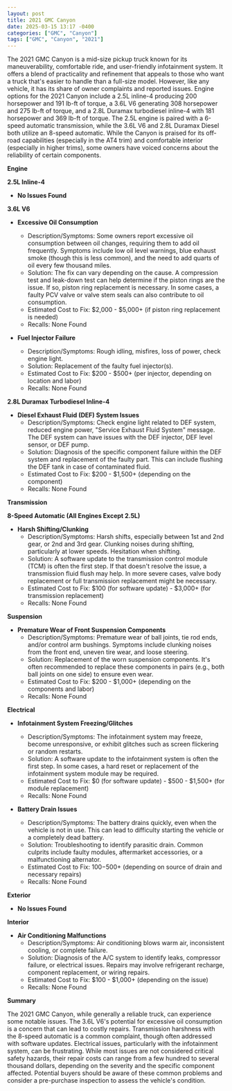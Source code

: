 ```yaml
---
layout: post
title: 2021 GMC Canyon
date: 2025-03-15 13:17 -0400
categories: ["GMC", "Canyon"]
tags: ["GMC", "Canyon", "2021"]
---
```

The 2021 GMC Canyon is a mid-size pickup truck known for its maneuverability, comfortable ride, and user-friendly infotainment system. It offers a blend of practicality and refinement that appeals to those who want a truck that's easier to handle than a full-size model. However, like any vehicle, it has its share of owner complaints and reported issues. Engine options for the 2021 Canyon include a 2.5L inline-4 producing 200 horsepower and 191 lb-ft of torque, a 3.6L V6 generating 308 horsepower and 275 lb-ft of torque, and a 2.8L Duramax turbodiesel inline-4 with 181 horsepower and 369 lb-ft of torque. The 2.5L engine is paired with a 6-speed automatic transmission, while the 3.6L V6 and 2.8L Duramax Diesel both utilize an 8-speed automatic. While the Canyon is praised for its off-road capabilities (especially in the AT4 trim) and comfortable interior (especially in higher trims), some owners have voiced concerns about the reliability of certain components.

**Engine**

**2.5L Inline-4**

*   **No Issues Found**

**3.6L V6**

*   **Excessive Oil Consumption**
    *   Description/Symptoms: Some owners report excessive oil consumption between oil changes, requiring them to add oil frequently. Symptoms include low oil level warnings, blue exhaust smoke (though this is less common), and the need to add quarts of oil every few thousand miles.
    *   Solution: The fix can vary depending on the cause. A compression test and leak-down test can help determine if the piston rings are the issue. If so, piston ring replacement is necessary. In some cases, a faulty PCV valve or valve stem seals can also contribute to oil consumption.
    *   Estimated Cost to Fix: $2,000 - $5,000+ (if piston ring replacement is needed)
    *   Recalls: None Found

*   **Fuel Injector Failure**
    *   Description/Symptoms: Rough idling, misfires, loss of power, check engine light.
    *   Solution: Replacement of the faulty fuel injector(s).
    *   Estimated Cost to Fix: $200 - $500+ (per injector, depending on location and labor)
    *   Recalls: None Found

**2.8L Duramax Turbodiesel Inline-4**

*   **Diesel Exhaust Fluid (DEF) System Issues**
    *   Description/Symptoms: Check engine light related to DEF system, reduced engine power, "Service Exhaust Fluid System" message. The DEF system can have issues with the DEF injector, DEF level sensor, or DEF pump.
    *   Solution: Diagnosis of the specific component failure within the DEF system and replacement of the faulty part. This can include flushing the DEF tank in case of contaminated fluid.
    *   Estimated Cost to Fix: $200 - $1,500+ (depending on the component)
    *   Recalls: None Found

**Transmission**

**8-Speed Automatic (All Engines Except 2.5L)**

*   **Harsh Shifting/Clunking**
    *   Description/Symptoms: Harsh shifts, especially between 1st and 2nd gear, or 2nd and 3rd gear. Clunking noises during shifting, particularly at lower speeds. Hesitation when shifting.
    *   Solution: A software update to the transmission control module (TCM) is often the first step. If that doesn't resolve the issue, a transmission fluid flush may help. In more severe cases, valve body replacement or full transmission replacement might be necessary.
    *   Estimated Cost to Fix: $100 (for software update) - $3,000+ (for transmission replacement)
    *   Recalls: None Found

**Suspension**

*   **Premature Wear of Front Suspension Components**
    *   Description/Symptoms: Premature wear of ball joints, tie rod ends, and/or control arm bushings. Symptoms include clunking noises from the front end, uneven tire wear, and loose steering.
    *   Solution: Replacement of the worn suspension components. It's often recommended to replace these components in pairs (e.g., both ball joints on one side) to ensure even wear.
    *   Estimated Cost to Fix: $200 - $1,000+ (depending on the components and labor)
    *   Recalls: None Found

**Electrical**

*   **Infotainment System Freezing/Glitches**
    *   Description/Symptoms: The infotainment system may freeze, become unresponsive, or exhibit glitches such as screen flickering or random restarts.
    *   Solution: A software update to the infotainment system is often the first step. In some cases, a hard reset or replacement of the infotainment system module may be required.
    *   Estimated Cost to Fix: $0 (for software update) - $500 - $1,500+ (for module replacement)
    *   Recalls: None Found

*   **Battery Drain Issues**
    * Description/Symptoms: The battery drains quickly, even when the vehicle is not in use. This can lead to difficulty starting the vehicle or a completely dead battery.
    * Solution: Troubleshooting to identify parasitic drain. Common culprits include faulty modules, aftermarket accessories, or a malfunctioning alternator.
    * Estimated Cost to Fix: $100-$500+ (depending on source of drain and necessary repairs)
    * Recalls: None Found

**Exterior**

*   **No Issues Found**

**Interior**

*   **Air Conditioning Malfunctions**
    *   Description/Symptoms: Air conditioning blows warm air, inconsistent cooling, or complete failure.
    *   Solution: Diagnosis of the A/C system to identify leaks, compressor failure, or electrical issues. Repairs may involve refrigerant recharge, component replacement, or wiring repairs.
    *   Estimated Cost to Fix: $100 - $1,000+ (depending on the issue)
    *   Recalls: None Found

**Summary**

The 2021 GMC Canyon, while generally a reliable truck, can experience some notable issues. The 3.6L V6's potential for excessive oil consumption is a concern that can lead to costly repairs. Transmission harshness with the 8-speed automatic is a common complaint, though often addressed with software updates. Electrical issues, particularly with the infotainment system, can be frustrating. While most issues are not considered critical safety hazards, their repair costs can range from a few hundred to several thousand dollars, depending on the severity and the specific component affected. Potential buyers should be aware of these common problems and consider a pre-purchase inspection to assess the vehicle's condition.

